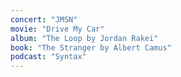 ```yaml
---
concert: "JMSN"
movie: "Drive My Car"
album: "The Loop by Jordan Rakei"
book: "The Stranger by Albert Camus"
podcast: "Syntax"
---
```

